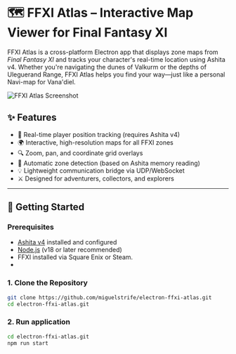 # 🗺️ FFXI Atlas – Interactive Map Viewer for Final Fantasy XI

FFXI Atlas is a cross-platform Electron app that displays zone maps from *Final Fantasy XI* and tracks your character's real-time location using Ashita v4. Whether you're navigating the dunes of Valkurm or the depths of Uleguerand Range, FFXI Atlas helps you find your way—just like a personal Navi-map for Vana'diel.

![FFXI Atlas Screenshot](assets/screenshot.png)

## ✨ Features

- 🧭 Real-time player position tracking (requires Ashita v4)
- 🌍 Interactive, high-resolution maps for all FFXI zones
- 🔍 Zoom, pan, and coordinate grid overlays
- 🔄 Automatic zone detection (based on Ashita memory reading)
- 💡 Lightweight communication bridge via UDP/WebSocket
- ⚔️ Designed for adventurers, collectors, and explorers

---

## 🚀 Getting Started

### Prerequisites

- [Ashita v4](https://ashita.atom0s.com/) installed and configured
- [Node.js](https://nodejs.org/) (v18 or later recommended)
- FFXI installed via Square Enix or Steam.
- 
### 1. Clone the Repository

```bash
git clone https://github.com/miguelstrife/electron-ffxi-atlas.git
cd electron-ffxi-atlas.git
```

### 2. Run application
```bash
cd electron-ffxi-atlas.git
npm run start
```